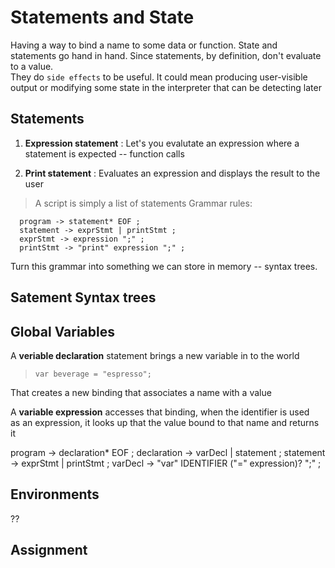 # Statements and State
Having a way to bind a name to some data or function. State and statements go hand in hand. Since statements, by definition,
don't evaluate to a value. <br/>
They do `side effects` to be useful. It could mean producing user-visible output or modifying some state in the interpreter that can be detecting later

## Statements

1. **Expression statement** : Let's you evalutate an expression where a statement is expected -- function calls

2. **Print statement** : Evaluates an expression and displays the result to the user

> A script is simply a list of statements
Grammar rules:

```
  program -> statement* EOF ;
  statement -> exprStmt | printStmt ;
  exprStmt -> expression ";" ;
  printStmt -> "print" expression ";" ;
```

Turn this grammar into something we can store in memory -- syntax trees.

## Satement Syntax trees


## Global Variables
A **veriable declaration** statement brings a new variable in to the world
> `var beverage = "espresso";`

That creates a new binding that associates a name with a value

A **variable expression** accesses that binding, when the identifier is used <br/>
as an expression, it looks up that the value bound to that name and returns it

program -> declaration* EOF ;
declaration -> varDecl | statement ;
statement -> exprStmt | printStmt ;
varDecl -> "var" IDENTIFIER ("=" expression)? ";" ;

## Environments
??
## Assignment
